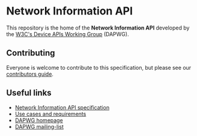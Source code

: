 # Network Information API
This repository is the home of the **Network Information API** developed by the [W3C's Device APIs Working Group](http://www.w3.org/2009/dap/) (DAPWG).

## Contributing
Everyone is welcome to contribute to this specification, but please see our [contributors guide](contributing.md).

## Useful links
* [Network Information API specification](http://w3c.github.io/netinfo/)
* [Use cases and requirements](http://w3c-webmob.github.io/netinfo-usecases/)
* [DAPWG homepage](http://www.w3.org/2009/dap/)
* [DAPWG mailing-list](http://lists.w3.org/Archives/Public/public-device-apis/)
